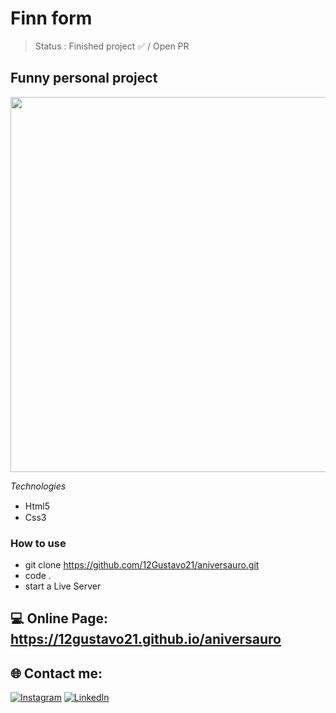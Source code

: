 # Finn form

> Status : Finished project ✅ / Open PR

## Funny personal project

<img width ='600px' src ='https://media.discordapp.net/attachments/1000858323026989078/1081396583377154109/image.png?width=1242&height=583' />

*Technologies*

+ Html5 <img width="15px" src="https://cdn-icons-png.flaticon.com/512/4943/4943029.png" />
+ Css3 <img width="15px" src="https://cdn-icons-png.flaticon.com/512/732/732190.png" />

### How to use
 
 - git clone https://github.com/12Gustavo21/aniversauro.git
 - code .
 - start a Live Server
 
 ## 💻 Online Page: https://12gustavo21.github.io/aniversauro

## 🌐 Contact me:
[![Instagram](https://img.shields.io/badge/Instagram-%23E4405F.svg?logo=Instagram&logoColor=white)](https://instagram.com/gualmda) [![LinkedIn](https://img.shields.io/badge/LinkedIn-%230077B5.svg?logo=linkedin&logoColor=white)](https://linkedin.com/in/gustavo-almeida-421044246)
